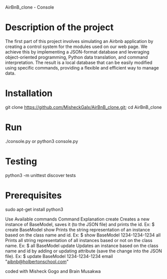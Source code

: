 AirBnB_clone - Console


# Description of the project

The first part of this project involves simulating an Airbnb application by creating a control system for the modules used on our web page. We achieve this by implementing a JSON-format database and leveraging object-oriented programming, Python data translation, and command interpretation. The result is a local database that can be easily modified using specific commands, providing a flexible and efficient way to manage data.

# Installation
git clone https://github.com/MisheckGalx/AirBnB_clone.git; cd AirBnB_clone

# Run
./console.py or python3 console.py

# Testing
python3 -m unittest discover tests

# Prerequisites
sudo apt-get install python3

Use
Available commands
Command	Explanation
create	Creates a new instance of BaseModel, saves it (to the JSON file) and prints the id. Ex: $ create BaseModel
show	Prints the string representation of an instance based on the class name and id. Ex: $ show BaseModel 1234-1234-1234
all	Prints all string representation of all instances based or not on the class name. Ex: $ all BaseModel
update	Updates an instance based on the class name and id by adding or updating attribute (save the change into the JSON file). Ex: $ update BaseModel 1234-1234-1234 email "aibnb@holbertonschool.com"

coded with Misheck Gogo <MisheckGalx> and Brain Musakwa <digreatbrian>
